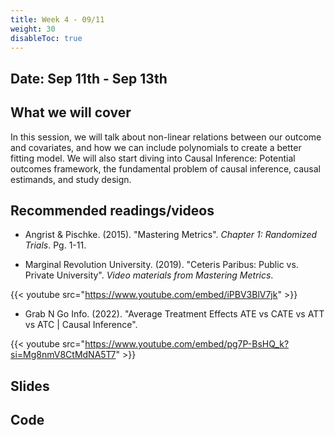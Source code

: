 ```yaml
---
title: Week 4 - 09/11
weight: 30
disableToc: true
---
```


## Date: Sep 11th - Sep 13th

## What we will cover

In this session, we will talk about non-linear relations between our outcome and covariates, and how we can include polynomials to create a better fitting model. We will also start diving into Causal Inference: Potential outcomes framework, the fundamental problem of causal inference, causal estimands, and study design.

## Recommended readings/videos

- Angrist & Pischke. (2015). "Mastering Metrics". *Chapter 1: Randomized Trials*. Pg. 1-11. 

- Marginal Revolution University. (2019). "Ceteris Paribus: Public vs. Private University". *Video materials from Mastering Metrics*.

{{< youtube src="https://www.youtube.com/embed/iPBV3BlV7jk" >}}

- Grab N Go Info. (2022). "Average Treatment Effects ATE vs CATE vs ATT vs ATC | Causal Inference". 

{{< youtube src="https://www.youtube.com/embed/pg7P-BsHQ_k?si=Mg8nmV8CtMdNA5T7" >}}

<!-- - Angrist & Pischke. (2015). "Mastering Metrics". *Chapter 1: Randomized Trials*. Pg. 12-17. 

- Marginal Revolution University. (2020). "Randomized Trials: The Ideal Weapon". *Video materials from Mastering Metrics*.

{{< youtube src="https://www.youtube.com/embed/eGRd8jBdNYg?controls=0" >}} -->



## Slides

<!-- {{% button href="https://sta235.netlify.app/Classes/Week4/1_OLS_PotentialIssues/f2022_sta235h_5_reg_cont.html" icon="fas fa-external-link-alt" icon-position="right" %}}New window{{% /button %}} {{% button href="https://sta235.netlify.app/Classes/Week4/1_OLS_PotentialIssues/f2022_sta235h_5_reg_cont.pdf" icon="fas fa-file-pdf" icon-position="right" %}}Download{{% /button %}} 

{{< slides src="https://sta235.netlify.app/Classes/Week4/1_OLS_PotentialIssues/f2022_sta235h_5_reg_cont.html" >}}

<br>

{{% button href="https://sta235.netlify.app/Classes/Week4/2_PotentialOutcomes/f2021_sta235h_6_PotentialOutcomes.html" icon="fas fa-external-link-alt" icon-position="right" %}}New window{{% /button %}} {{% button href="https://sta235.netlify.app/Classes/Week4/2_PotentialOutcomes/f2021_sta235h_6_PotentialOutcomes.pdf" icon="fas fa-file-pdf" icon-position="right" %}}Download{{% /button %}} 

{{< slides src="https://sta235.netlify.app/Classes/Week4/2_PotentialOutcomes/f2021_sta235h_6_PotentialOutcomes.html" >}} -->

## Code

<!-- Here is the code for Binary Outcomes <a onclick="ga('send', 'event', 'External-Link','click','code4','0','Link');" href="https://sta235.netlify.app/Classes/Week4/1_OLS_PotentialIssues/code/f2022_sta235h_4_binary.R" target="_blank" class="btn btn-default">Download<i class="fas fa-code"></i></a> -->
